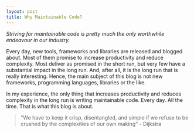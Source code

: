 ```yaml
---
layout: post
title: Why Maintainable Code?
---
```


_Striving for maintainable code is pretty much the only worthwhile endeavour in our industry._


Every day, new tools, frameworks and libraries are released and blogged about. Most of them
promise to increase productivity and reduce complexity. Most deliver as promised in the short run,
but very few have a substantial impact in the long run. And, after all, it is the long run
that is really interesting. Hence, the main subject of this blog is not new 
frameworks, programming languages, libraries or the like.

In my experience, the only thing that increases productivity and reduces complexity in the long run 
is writing maintainable code. Every day. All the time. That is what this blog is about.

> "We have to keep it crisp, disentangled, and simple if we refuse to be crushed by the complexities of our own making" - Dijkstra